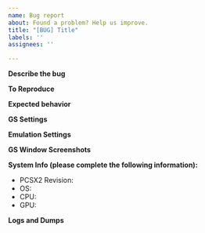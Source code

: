 ```yaml
---
name: Bug report
about: Found a problem? Help us improve.
title: "[BUG] Title"
labels: ''
assignees: ''

---
```


<!-- Important: Read First -->

<!-- Please do not make support requests on GitHub. -->
<!-- Our issue tracker is for tracking bugs and feature requests only. -->
<!-- If you need help configuring the emulator please make a request on our forums or contact us on discord. -->
<!-- If you are unsure, start with discord or the forums. -->

<!-- We only accept bug reports for the latest dev version. -->
<!-- Please try upgrading before making an issue. -->

<!-- Please make an effort to make sure your issue isn't already reported. -->

<!-- We are not accepting bug reports for PSX mode at this time. -->
<!-- If you are interested in helping contribute to PSX mode please do so on the forums. -->
<!-- Otherwise our recommendation is that you use a proper PSX emulator. -->

<!-- We do not accept issues relating to upscaling at this time. -->
<!-- We are aware of the various problems with upscaling. -->
<!-- The issue spans many games and having hundreds of issues for the same fundamental issues isn't particularly helpful. -->
<!-- There are several workarounds for graphical problems that come as a result of upscaling. -->
<!-- Please try your game at native resolution before creating an issue. -->
<!-- If your bug is the result of upscaling please use the forums or discord for assistance with various upscaling workarounds. -->
<!-- Additionally, the unofficial PCSX2 Wiki often lists various fixes for upscaling issues. -->

<!-- We are not accepting issues related to the libretro core. -->
<!-- The libretro core is being maintained separately at this time. -->

<!-- Please make sure your system meets our requirements for OS version, CPU and GPU. -->
<!-- We do not accept bug reports for unsupported operating systems. -->
<!-- Performance issues as a result of not meeting our hardware requirements are not valid. -->
<!-- Please read our known issues pages for AMD and Intel drivers. -->

<!-- Discord: https://discord.com/invite/TCz3t9k -->
<!-- Forums: https://forums.pcsx2.net/index.php -->
<!-- Wiki: https://wiki.pcsx2.net/Main_Page -->
<!-- System Requirements: https://github.com/PCSX2/pcsx2#system-requirements -->
<!-- Intel Drivers: https://github.com/PCSX2/pcsx2/wiki/OpenGL-and-Intel-GPUs-All-you-need-to-know -->
<!-- AMD Drivers: https://github.com/PCSX2/pcsx2/wiki/OpenGL-and-AMD-GPUs---All-you-need-to-know -->
<!-- PSX Emulators: https://emulation.gametechwiki.com/index.php/PlayStation_emulators -->
<!-- macOS Support: https://forums.pcsx2.net/Thread-Native-Mac-Testing-Build -->

**Describe the bug**
<!-- A clear and concise description of what the bug is. -->

**To Reproduce**
<!-- Steps to reproduce the behavior. -->

**Expected behavior**
<!-- A clear and concise description of what you expected to happen. -->

**GS Settings**
<!-- Any non-default settings for GS. -->
<!-- If you don't want to list them out, please provide screenshots of your configuration window (including hw hacks if enabled). -->

**Emulation Settings**
<!-- Any non-default core settings. -->
<!-- If you don't want to list them out, please provide screenshots of your configuration window. -->
<!-- Please note that the safe preset works for most games. -->
<!-- MTVU can have some compatibility issues so please disable it before making a report. -->
<!-- If you need to modify the settings manually because a game requires you to do so to work, please state that explicitly. -->

**GS Window Screenshots**
<!-- If your issue is graphical in nature and you think screenshots will help illustrate your issue, you may do that here. -->

**System Info (please complete the following information):**
 - PCSX2 Revision: <!-- e.g. dev-525 -->
 - OS: <!-- e.g. Windows 10 -->
 - CPU: <!-- e.g. i5-7600 -->
 - GPU: <!-- e.g. GTX 1070 -->

**Logs and Dumps**
<!-- Please feel free to attach any logs, block dumps, GSdump, etc here. -->
<!-- If your problem is graphical in nature it is highly recommended that you provide a GSdump. -->
<!-- GSdump Guide: https://forums.pcsx2.net/Thread-How-to-create-a-proper-GS-dump -->
